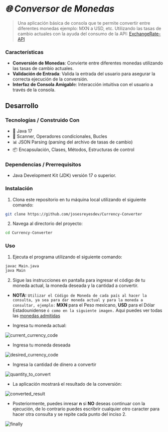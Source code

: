 # <em>🌐 Conversor de Monedas </em>

> Una aplicación básica de consola que te permite convertir 
> entre diferentes monedas ejemplo: MXN a USD, etc. Utilizando las tasas de cambio actuales
> con la ayuda del consumo de la API: [ExchangeRate-API](https://app.exchangerate-api.com/)

### Características

* **Conversión de Monedas**: Convierte entre diferentes monedas utilizando las tasas de cambio actuales.
* **Validación de Entrada**: Valida la entrada del usuario para asegurar la correcta ejecución de la conversión.
* **Interfaz de Consola Amigabl**e: Interacción intuitiva con el usuario a través de la consola.


## Desarrollo

### Tecnologías / Construido Con
- 🚀 Java 17
- 💼 Scanner, Operadores condicionales, Bucles
- 📊 JSON Parsing (parsing del archivo de tasas de cambio)
- 📦 Encapsulación, Clases, Métodos, Estructuras de control

### Dependencias / Prerrequisitos

- Java Development Kit (JDK) versión 17 o superior.

### Instalación

1. Clona este repositorio en tu máquina local utilizando el siguiente comando:
```bash
git clone https://github.com/josesreyesdev/Currency-Converter
```
2. Navega al directorio del proyecto:
```bash
cd Currency-Converter
```

### Uso

1. Ejecuta el programa utilizando el siguiente comando:
```bash
javac Main.java
java Main
```
2. Sigue las instrucciones en pantalla para ingresar el código de tu moneda actual, la moneda deseada y la cantidad a convertir.

* **NOTA:** `Utilizar el Código de Moneda de cada país al hacer la consulta, ya sea para dar moneda actual y para la moneda a consultar, ejemplo:` **MXN** para el Peso mexicano,  **USD** para el Dólar Estadounidense `ó como en la siguiente imagen.` Aqui puedes ver todas las [monedas admitidas](https://www.exchangerate-api.com/docs/supported-currencies)

* Ingresa tu moneda actual:

![current_currency_code](https://github.com/josesreyesdev/Currency-Converter/assets/37203999/90125528-af6d-4990-9f9b-680638433482)

* Ingresa tu moneda deseada
  
![desired_currency_code](https://github.com/josesreyesdev/Currency-Converter/assets/37203999/e1b36783-d3d7-481a-9cb0-ad972aca262f)

* Ingresa la cantidad de dinero a convertir

![quantity_to_convert](https://github.com/josesreyesdev/Currency-Converter/assets/37203999/41ee69e4-8bda-4423-b7d8-cd078bb0fc18)

* La aplicación mostrará el resultado de la conversión:

![converted_result](https://github.com/josesreyesdev/Currency-Converter/assets/37203999/fd2c0095-4805-44ad-93d1-973bb483253e)

* Posteriormente, puedes inresar **n** si **NO** deseas continuar con la ejecución, 
de lo contrario puedes escribrir cualquier otro caracter para hacer otra consulta y se repite
cada punto del inciso 2.

![finally](https://github.com/josesreyesdev/Currency-Converter/assets/37203999/3cda9643-14b3-4717-ad5d-5acf9097e1d4)
